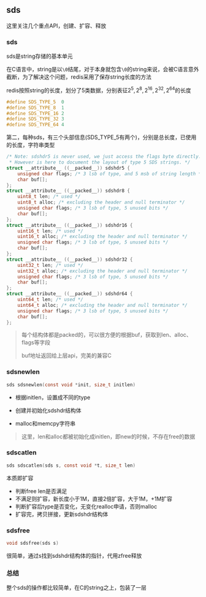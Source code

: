 ## sds

这里关注几个重点API，创建、扩容、释放

### sds

sds是string存储的基本单元

在C语言中，string是以`\0`结尾，对于本身就包含`\0`的string来说，会被C语言意外截断，为了解决这个问题，redis采用了保存string长度的方法

redis按照string的长度，划分了5类数据，分别表征$2^5, 2^8, 2^16, 2^32, 2^{64}$的长度

```c
#define SDS_TYPE_5  0
#define SDS_TYPE_8  1
#define SDS_TYPE_16 2
#define SDS_TYPE_32 3
#define SDS_TYPE_64 4
```

第二，每种sds，有三个头部信息(SDS_TYPE_5有两个)，分别是总长度，已使用的长度，字符串类型

```c
/* Note: sdshdr5 is never used, we just access the flags byte directly.
 * However is here to document the layout of type 5 SDS strings. */
struct __attribute__ ((__packed__)) sdshdr5 {
    unsigned char flags; /* 3 lsb of type, and 5 msb of string length */
    char buf[];
};
struct __attribute__ ((__packed__)) sdshdr8 {
    uint8_t len; /* used */
    uint8_t alloc; /* excluding the header and null terminator */
    unsigned char flags; /* 3 lsb of type, 5 unused bits */
    char buf[];
};
struct __attribute__ ((__packed__)) sdshdr16 {
    uint16_t len; /* used */
    uint16_t alloc; /* excluding the header and null terminator */
    unsigned char flags; /* 3 lsb of type, 5 unused bits */
    char buf[];
};
struct __attribute__ ((__packed__)) sdshdr32 {
    uint32_t len; /* used */
    uint32_t alloc; /* excluding the header and null terminator */
    unsigned char flags; /* 3 lsb of type, 5 unused bits */
    char buf[];
};
struct __attribute__ ((__packed__)) sdshdr64 {
    uint64_t len; /* used */
    uint64_t alloc; /* excluding the header and null terminator */
    unsigned char flags; /* 3 lsb of type, 5 unused bits */
    char buf[];
};
```

> 每个结构体都是packed的，可以很方便的根据buf，获取到len、alloc、flags等字段
>
> buf地址返回给上层api，完美的兼容C

### sdsnewlen

```c
sds sdsnewlen(const void *init, size_t initlen)
```

* 根据initlen，设置成不同的type

* 创建并初始化sdshdr结构体
* malloc和memcpy字符串

> 这里，len和alloc都被初始化成initlen，即new的时候，不存在free的数据

### sdscatlen

```c
sds sdscatlen(sds s, const void *t, size_t len)
```

本质即扩容

* 判断free len是否满足
* 不满足则扩容，新长度小于1M，直接2倍扩容，大于1M，+1M扩容
* 判断扩容后type是否变化，无变化realloc申请，否则malloc
* 扩容完，拷贝拼接，更新sdshdr结构体

### sdsfree

```c
void sdsfree(sds s)
```

很简单，通过s找到sdshdr结构体的指针，代用zfree释放

### 总结

整个sds的操作都比较简单，在C的string之上，包装了一层

